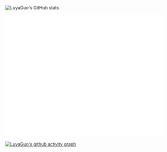 <!--
**luyaguo/luyaguo** is a ✨ _special_ ✨ repository because its `README.md` (this file) appears on your GitHub profile.

Here are some ideas to get you started:

- 🔭 I’m currently working on ...
- 🌱 I’m currently learning ...
- 👯 I’m looking to collaborate on ...
- 🤔 I’m looking for help with ...
- 💬 Ask me about ...
- 📫 How to reach me: ...
- 😄 Pronouns: ...
- ⚡ Fun fact: ...
-->

![LuyaGuo's GitHub stats](https://github-readme-stats.vercel.app/api?username=luyaguo)

![Metrics](/github-metrics.svg)

[![LuyaGuo's github activity graph](https://github-readme-activity-graph.vercel.app/graph?username=luyaguo&theme=vue)](https://github.com/ashutosh00710/github-readme-activity-graph)

<!-- 奖杯
![trophy](https://github-profile-trophy.vercel.app/?username=luyaguo)
-->
